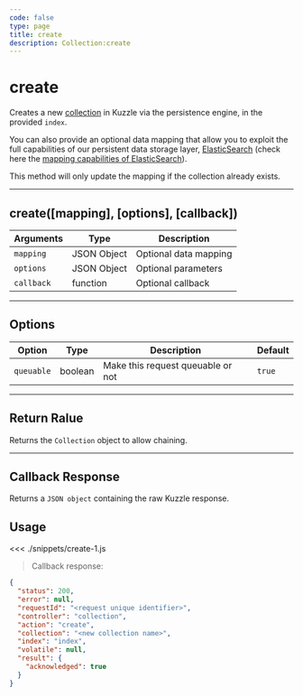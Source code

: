 ```yaml
---
code: false
type: page
title: create
description: Collection:create
---
```


# create

Creates a new [collection](/core/1/guides/essentials/persisted/) in Kuzzle via the persistence engine, in the provided `index`.

<SinceBadge version="1.3.0" />

You can also provide an optional data mapping that allow you to exploit the full capabilities of our
persistent data storage layer, [ElasticSearch](https://www.elastic.co/products/elasticsearch) (check here the [mapping capabilities of ElasticSearch](https://www.elastic.co/guide/en/elasticsearch/reference/5.4/mapping.html)).

This method will only update the mapping if the collection already exists.

---

## create([mapping], [options], [callback])

| Arguments  | Type        | Description           |
| ---------- | ----------- | --------------------- |
| `mapping`  | JSON Object | Optional data mapping |
| `options`  | JSON Object | Optional parameters   |
| `callback` | function    | Optional callback     |

---

## Options

| Option     | Type    | Description                       | Default |
| ---------- | ------- | --------------------------------- | ------- |
| `queuable` | boolean | Make this request queuable or not | `true`  |

---

## Return Ralue

Returns the `Collection` object to allow chaining.

---

## Callback Response

Returns a `JSON object` containing the raw Kuzzle response.

## Usage

<<< ./snippets/create-1.js

> Callback response:

```json
{
  "status": 200,
  "error": null,
  "requestId": "<request unique identifier>",
  "controller": "collection",
  "action": "create",
  "collection": "<new collection name>",
  "index": "index",
  "volatile": null,
  "result": {
    "acknowledged": true
  }
}
```
